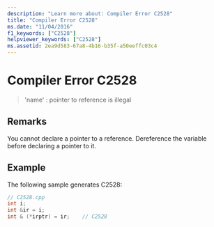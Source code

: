 ```yaml
---
description: "Learn more about: Compiler Error C2528"
title: "Compiler Error C2528"
ms.date: "11/04/2016"
f1_keywords: ["C2528"]
helpviewer_keywords: ["C2528"]
ms.assetid: 2ea9d583-67a8-4b16-b35f-a50eeffc03c4
---
```

# Compiler Error C2528

> 'name' : pointer to reference is illegal

## Remarks

You cannot declare a pointer to a reference. Dereference the variable before declaring a pointer to it.

## Example

The following sample generates C2528:

```cpp
// C2528.cpp
int i;
int &ir = i;
int & (*irptr) = ir;    // C2528
```
